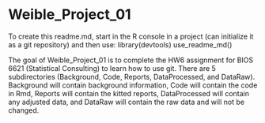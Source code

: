 
# Weible_Project_01

<!-- badges: start -->
<!-- badges: end -->

To create this readme.md, start in the R console in a project (can initialize it
as a git repository) and then use: 
  library(devtools)
  use_readme_md()
  
The goal of Weible_Project_01 is to complete the HW6 assignment for BIOS 6621 
(Statistical Consulting) to learn how to use git. There are 5 subdirectories 
(Background, Code, Reports, DataProcessed, and DataRaw). Background will contain background information, Code will contain the code in
Rmd, Reports will contain the kitted reports, DataProcessed will contain any 
adjusted data, and DataRaw will contain the raw data and will not be changed.  

